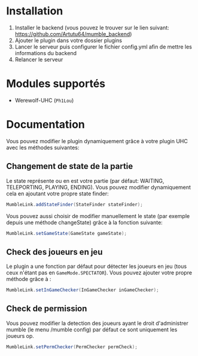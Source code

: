 # Installation

  1. Installer le backend (vous pouvez le trouver sur le lien suivant: https://github.com/Artutu64/mumble_backend)
  2. Ajouter le plugin dans votre dossier plugins
  3. Lancer le serveur puis configurer le fichier config.yml afin de mettre les informations du backend
  4. Relancer le serveur

# Modules supportés

- Werewolf-UHC (``Ph1Lou``)

# Documentation

Vous pouvez modifier le plugin dynamiquement grâce à votre plugin UHC avec les méthodes suivantes:

## Changement de state de la partie
Le state représente ou en est votre partie (par défaut: WAITING, TELEPORTING, PLAYING, ENDING). Vous pouvez modifier dynamiquement cela en ajoutant votre propre state finder:

```java
MumbleLink.addStateFinder(StateFinder stateFinder);
```

Vous pouvez aussi choisir de modifier manuellement le state (par exemple depuis une méthode changeState) grâce à la fonction suivante:
```java
MumbleLink.setGameState(GameState gameState);
```

## Check des joueurs en jeu
Le plugin a une fonction par défaut pour détecter les joueurs en jeu (tous ceux n'étant pas en ``GameMode.SPECTATOR``). Vous pouvez ajouter votre propre méthode grâce à :
```java
MumbleLink.setInGameChecker(InGameChecker inGameChecker);
```

## Check de permission
Vous pouvez modifier la detection des joueurs ayant le droit d'administrer mumble (le menu /mumble config) par défaut ce sont uniquement les joueurs op.

```java
MumbleLink.setPermChecker(PermChecker permCheck);
```
